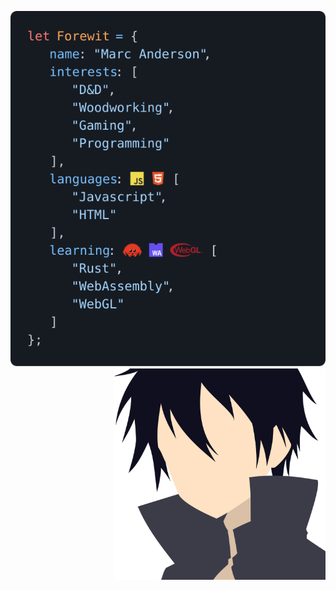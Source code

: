 <span><a href="https://rpc.ac"><img src="svg/rendered-dark.svg"></a><img align="right" valign="top" height="338" src="kirito.png"></span>